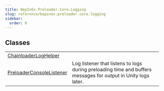 ```yaml
---
title: BepInEx.Preloader.Core.Logging
slug: reference/bepinex.preloader.core.logging
sidebar:
  order: 0
---
```

## Classes

| | |
| --- | --- |
| [ChainloaderLogHelper](../bepinex.preloader.core.logging.chainloaderloghelper/) |  |
| [PreloaderConsoleListener](../bepinex.preloader.core.logging.preloaderconsolelistener/) | Log listener that listens to logs during preloading time and buffers messages for output in Unity logs later. |
